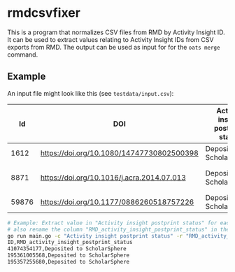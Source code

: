 # rmdcsvfixer

This is a program that normalizes CSV files from RMD by Activity Insight ID. It can be used to extract values relating to Activity Insight IDs from CSV exports from RMD. The output can be used as input for for the `oats merge` command.

## Example

An input file might look like this (see `testdata/input.csv`):

| Id    | DOI                                        | Activity insight postprint status | Id [Imports]       | Source [Imports]                       | Source identifier [Imports]                                    |
|-------|--------------------------------------------|-----------------------------------|--------------------|----------------------------------------|----------------------------------------------------------------|
| 1612  | https://doi.org/10.1080/14747730802500398  | Deposited to ScholarSphere        | 1612,183261        | Pure,Activity Insight                  | 2f9ddc57-f66e-4f69-b012-5c4918dd2602,41074354177               |
| 8871  | https://doi.org/10.1016/j.acra.2014.07.013 | Deposited to ScholarSphere        | 265485,261497,8871 | Activity Insight,Activity Insight,Pure | 195361005568,195357255680,9f678183-7dd0-465d-9001-b94715acf7c4 |
| 59876 | https://doi.org/10.1177/0886260518757226   | Deposited to ScholarSphere        | 59876,293407       | Pure,Activity Insight                  | abad6282-229b-4738-b6bc-85270b8e1eb6,135865448448              |

```sh
# Example: Extract value in "Activity insight postprint status" for each Activity Insight ID in the input, 
# also rename the column "RMD_activity_insight_postprint_status" in the output: 
go run main.go -c "Activity insight postprint status" -r "RMD_activity_insight_postprint_status" testdata/input.csv
ID,RMD_activity_insight_postprint_status
41074354177,Deposited to ScholarSphere
195361005568,Deposited to ScholarSphere
195357255680,Deposited to ScholarSphere
```